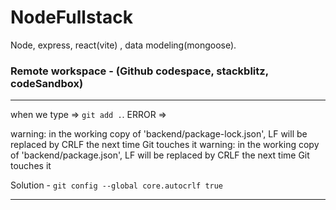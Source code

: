 # NodeFullstack
Node, express, react(vite) , data modeling(mongoose).

### Remote workspace - (Github codespace, stackblitz, codeSandbox)
--- 

when we type => `git add .`. ERROR =>

warning: in the working copy of 'backend/package-lock.json', LF will be replaced by CRLF the next time Git touches it
warning: in the working copy of 'backend/package.json', LF will be replaced by CRLF the next time Git touches it

Solution - `git config --global core.autocrlf true`

---